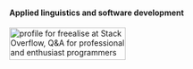 #### Applied linguistics and software development

<!--
**freealise/freealise** is a ✨ _special_ ✨ repository because its `README.md` (this file) appears on your GitHub profile.

Here are some ideas to get you started:

- 🔭 I’m currently working on ...
- 🌱 I’m currently learning ...
- 👯 I’m looking to collaborate on ...
- 🤔 I’m looking for help with ...
- 💬 Ask me about ...
- 📫 How to reach me: ...
- 😄 Pronouns: ...
- ⚡ Fun fact: ...
-->

<!--[research, law, nonprofit, investments - infographics]
https://linkedin.com
https://independent.academia.edu/MarinaGoritskaia
-->

<a href="https://stackoverflow.com/users/9165398/freealise"><img src="https://stackoverflow.com/users/flair/9165398.png?theme=clean" width="208" height="58" alt="profile for freealise at Stack Overflow, Q&amp;A for professional and enthusiast programmers" title="profile for freealise at Stack Overflow, Q&amp;A for professional and enthusiast programmers"></a>
